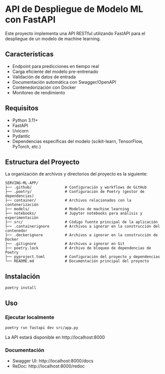 # API de Despliegue de Modelo ML con FastAPI

Este proyecto implementa una API RESTful utilizando FastAPI para el despliegue de un modelo de machine learning.

## Características

- Endpoint para predicciones en tiempo real
- Carga eficiente del modelo pre-entrenado
- Validación de datos de entrada
- Documentación automática con Swagger/OpenAPI
- Contenedorización con Docker
- Monitoreo de rendimiento

## Requisitos
- Python 3.11+
- FastAPI
- Uvicorn
- Pydantic
- Dependencias específicas del modelo (scikit-learn, TensorFlow, PyTorch, etc.)


## Estructura del Proyecto

La organización de archivos y directorios del proyecto es la siguiente:

```
SERVING-ML-APP/
├── .github/               # Configuración y workflows de GitHub
├── .poetry/               # Configuración de Poetry (gestor de dependencias)
├── container/             # Archivos relacionados con la contenerización
├── models/                # Modelos de machine learning
├── notebooks/             # Jupyter notebooks para análisis y experimentación
├── src/                   # Código fuente principal de la aplicación
├── .containerignore       # Archivos a ignorar en la construcción del contenedor
├── .dockerignore          # Archivos a ignorar en la construcción de Docker
├── .gitignore             # Archivos a ignorar en Git
├── poetry.lock            # Archivo de bloqueo de dependencias de Poetry
├── pyproject.toml         # Configuración del proyecto y dependencias
└── README.md              # Documentación principal del proyecto
```


## Instalación

```bash
poetry install 
```


## Uso

### Ejecutar localmente

```bash
poetry run fastapi dev src/app.py
```

La API estará disponible en http://localhost:8000

### Documentación

- Swagger UI: http://localhost:8000/docs
- ReDoc: http://localhost:8000/redoc
